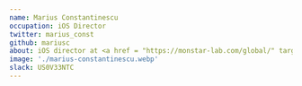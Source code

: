 ```yaml
---
name: Marius Constantinescu
occupation: iOS Director
twitter: marius_const
github: mariusc
about: iOS director at <a href = "https://monstar-lab.com/global/" target = "_blank">Monstarlab EMEA</a>. 🍷 WSET Level 3 distinction.
image: './marius-constantinescu.webp'
slack: US0V33NTC
---
```

